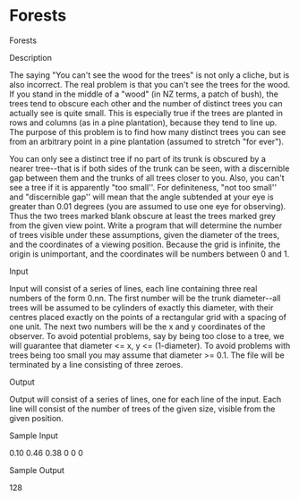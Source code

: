 # Forests

Forests

Description

The saying "You can't see the wood for the trees" is not only a cliche, but is also incorrect. The real problem is that you can't see the trees for the wood. If you stand in the middle of a "wood" (in NZ terms, a patch of bush), the trees tend to obscure each other and the number of distinct trees you can actually see is quite small. This is especially true if the trees are planted in rows and columns (as in a pine plantation), because they tend to line up. The purpose of this problem is to find how many distinct trees you can see from an arbitrary point in a pine plantation (assumed to stretch "for ever").

You can only see a distinct tree if no part of its trunk is obscured by a nearer tree--that is if both sides of the trunk can be seen, with a discernible gap between them and the trunks of all trees closer to you. Also, you can't see a tree if it is apparently "too small''. For definiteness, "not too small'' and "discernible gap'' will mean that the angle subtended at your eye is greater than 0.01 degrees (you are assumed to use one eye for observing). Thus the two trees marked blank obscure at least the trees marked grey from the given view point.
Write a program that will determine the number of trees visible under these assumptions, given the diameter of the trees, and the coordinates of a viewing position. Because the grid is infinite, the origin is unimportant, and the coordinates will be numbers between 0 and 1.

Input

Input will consist of a series of lines, each line containing three real numbers of the form 0.nn. The first number will be the trunk diameter--all trees will be assumed to be cylinders of exactly this diameter, with their centres placed exactly on the points of a rectangular grid with a spacing of one unit. The next two numbers will be the x and y coordinates of the observer. To avoid potential problems, say by being too close to a tree, we will guarantee that diameter <= x, y <= (1-diameter). To avoid problems with trees being too small you may assume that diameter >= 0.1. The file will be terminated by a line consisting of three zeroes.

Output

Output will consist of a series of lines, one for each line of the input. Each line will consist of the number of trees of the given size, visible from the given position.

Sample Input

0.10 0.46 0.38
0 0 0

Sample Output

128
